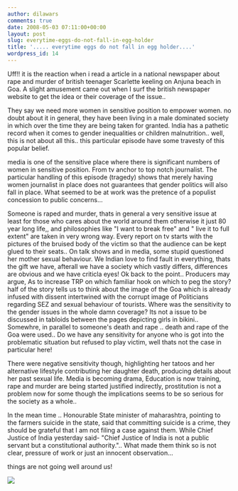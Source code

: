 ```yaml
---
author: dilawars
comments: true
date: 2008-05-03 07:11:00+00:00
layout: post
slug: everytime-eggs-do-not-fall-in-egg-holder
title: '..... everytime eggs do not fall in egg holder....'
wordpress_id: 14
---
```


Uff!! it is the reaction when i read a article in a national newspaper about rape and murder of british teenager Scarlette keeling on Anjuna beach in Goa. A slight amusement came out when I surf the british newspaper website to get the idea or their coverage of the issue..  
  
They say we need more women in sensitive position to empower women. no doubt about it in general, they have been living in a male dominated society in which over the time they are being taken for granted. India has a pathetic record when it comes to gender inequalities or children malnutrition.. well, this is not about all this.. this particular episode have some travesty of this popular belief.  
  
media is one of the sensitive place where there is significant numbers of women in sensitive position. From tv anchor to top notch journalist. The particular handling of this episode (tragedy) shows that merely having women journalist in place does not guarantees that gender politics will also fall in place. What seemed to be at work was the pretence of a populist concession to public concerns...  
  
Someone is raped and murder, thats in general a very sensitive issue at least for those who cares about the world around them otherwise it just 80 year long life,, and philosophies like "I want to break free" and " live it to full extent" are taken in very wrong way. Every report on tv starts with the pictures of the bruised body of the victim so that the audience can be kept glued to their seats.. On talk shows and in media, some stupid questioned her mother sexual behaviour. We Indian love to find fault in everything, thats the gift we have, afterall we have a society which vastly differs, differences are obvious and we have criticla eyes! Ok back to the point.. Producers may argue, As to increase TRP on which familiar hook on which to peg the story? half of the story tells us to think about the image of the Goa which is already infused with dissent intertwined with the corrupt image of Politicians regarding SEZ and sexual behaviour of tourists. Where was the sensitivity to the gender issues in the whole damn coverage? Its not a issue to be discussed in tabloids between the pages depicting girls in bikini..   Somewhre, in parallel to someone's death and rape .. death and rape of the Goa were used.. Do we have any sensitivity for anyone who is got into the problematic situation but refused to play victim, well thats not the case in particular here!  
  
There were negative sensitivity though, highlighting her tatoos and her alternative lifestyle contributing her daughter death, producing details about her past sexual life. Media is becoming drama, Education is now training, rape and murder are being started justified indirectly, prostitution is not a problem now for some though the implications seems to be so serious for the society as a whole..  
  
In the mean time .. Honourable State minister of maharashtra, pointing to the farmers suicide in the state, said that committing suicide is a crime, they should be grateful that I am not filing a case against them. While Chief Justice of India yesterday said- "Chief Justice of India is not a public servant but a constitutional authority.".. What made them think so is not clear, pressure of work or just an innocent observation...  
  
things are not going well around us!

![](https://blogger.googleusercontent.com/tracker/3794193585985230867-1209540509887439163?l=dilawarsays.blogspot.com)
